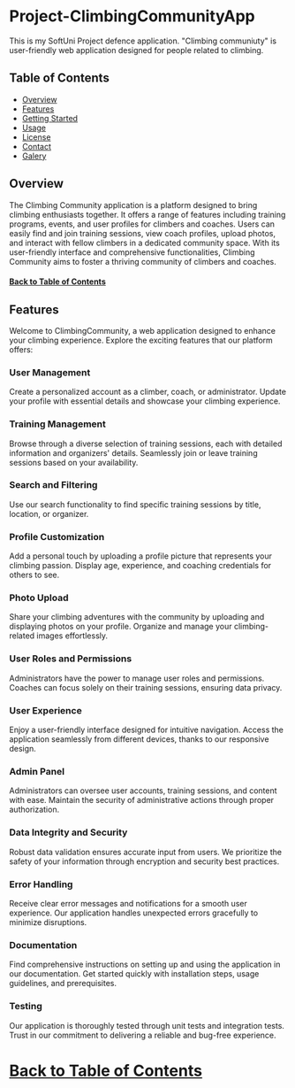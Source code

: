 # Project-ClimbingCommunityApp
 This is my SoftUni Project defence application.
 "Climbing communiuty" is user-friendly web application designed for people related to climbing.


 ## Table of Contents

- [Overview](#overview)
- [Features](#features)
- [Getting Started](#getting-started)
- [Usage](#usage)
- [License](#license)
- [Contact](#contact)
- [Galery](#gallery)

<a id="overview"></a>
## Overview
The Climbing Community application is a platform designed to bring climbing enthusiasts together. It offers a range of features including training programs, events, and user profiles for climbers and coaches. Users can easily find and join training sessions, view coach profiles, upload photos, and interact with fellow climbers in a dedicated community space. With its user-friendly interface and comprehensive functionalities, Climbing Community aims to foster a thriving community of climbers and coaches.
#### [Back to Table of Contents](#table_of_contents)

<a id="features"></a>
## Features
Welcome to ClimbingCommunity, a web application designed to enhance your climbing experience. Explore the exciting features that our platform offers:

### User Management
Create a personalized account as a climber, coach, or administrator.
Update your profile with essential details and showcase your climbing experience.

### Training Management
Browse through a diverse selection of training sessions, each with detailed information and organizers' details.
Seamlessly join or leave training sessions based on your availability.

### Search and Filtering
Use our search functionality to find specific training sessions by title, location, or organizer.

### Profile Customization
Add a personal touch by uploading a profile picture that represents your climbing passion.
Display age, experience, and coaching credentials for others to see.

### Photo Upload
Share your climbing adventures with the community by uploading and displaying photos on your profile.
Organize and manage your climbing-related images effortlessly.

### User Roles and Permissions
Administrators have the power to manage user roles and permissions.
Coaches can focus solely on their training sessions, ensuring data privacy.

### User Experience
Enjoy a user-friendly interface designed for intuitive navigation.
Access the application seamlessly from different devices, thanks to our responsive design.

### Admin Panel
Administrators can oversee user accounts, training sessions, and content with ease.
Maintain the security of administrative actions through proper authorization.

### Data Integrity and Security
Robust data validation ensures accurate input from users.
We prioritize the safety of your information through encryption and security best practices.

### Error Handling
Receive clear error messages and notifications for a smooth user experience.
Our application handles unexpected errors gracefully to minimize disruptions.

### Documentation
Find comprehensive instructions on setting up and using the application in our documentation.
Get started quickly with installation steps, usage guidelines, and prerequisites.

### Testing
Our application is thoroughly tested through unit tests and integration tests.
Trust in our commitment to delivering a reliable and bug-free experience.

# [Back to Table of Contents](#table-of-contents)
